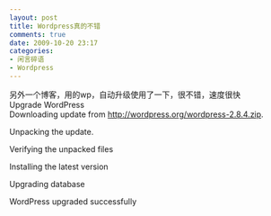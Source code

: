 ```yaml
---
layout: post
title: Wordpress真的不错
comments: true
date: 2009-10-20 23:17
categories:
- 闲言碎语
- Wordpress
---
```


<p>另外一个博客，用的wp，自动升级使用了一下，很不错，速度很快<br />Upgrade WordPress<br />Downloading update from <a href="http://wordpress.org/wordpress-2.8.4.zip">http://wordpress.org/wordpress-2.8.4.zip</a>.</p>
<p>Unpacking the update.</p>
<p>Verifying the unpacked files</p>
<p>Installing the latest version</p>
<p>Upgrading database</p>
<p>WordPress upgraded successfully</p>				
